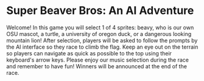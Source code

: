 # Super Beaver Bros: An AI Adventure

Welcome! In this game you will select 1 of 4 sprites:
beavy, who is our own OSU mascot, a turtle, a university of oregon duck, or a dangerous looking mountain lion!
After selection, players will be asked to follow the prompts by the AI interface so they race to climb the flag.
Keep an eye out on the terrain so players can navigate as quick as possible to the top using their keyboard's arrow keys.
Please enjoy our music selection during the race and remember to have fun!
Winners will be announced at the end of the race.



